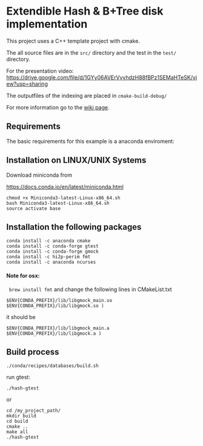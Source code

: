 Extendible Hash & B+Tree disk implementation
==========================
This project uses a  C++ template project with cmake.

The all source files are in the `src/` directory and the test in the `test/` directory.

For the presentation video: https://drive.google.com/file/d/1GYy06AVErVvyhdzH88fBPz1SEMaHTeSK/view?usp=sharing

The outputfiles of the indexing are placed in `cmake-build-debug/`

For more information go to the [wiki page](https://github.com/andrea1diaz/Project1/wiki).

Requirements
-------------
The basic requirements for this example is a anaconda enviroment:


## Installation on LINUX/UNIX Systems

Download miniconda from

https://docs.conda.io/en/latest/miniconda.html

```
chmod +x Miniconda3-latest-Linux-x86_64.sh
bash Miniconda3-latest-Linux-x86_64.sh
source activate base
```

## Installation the following packages

```
conda install -c anaconda cmake
conda install -c conda-forge gtest
conda install -c conda-forge gmock
conda install -c hi2p-perim fmt
conda install -c anaconda ncurses
```

#### Note for osx:
` brew install fmt` and change the following lines in CMakeList.txt
```
$ENV{CONDA_PREFIX}/lib/libgmock_main.so
$ENV{CONDA_PREFIX}/lib/libgmock.so )
```

it should be 
```
$ENV{CONDA_PREFIX}/lib/libgmock_main.a
$ENV{CONDA_PREFIX}/lib/libgmock.a )

```


Build process
-------------
```
./conda/recipes/databases/build.sh
```

run gtest:
```
./hash-gtest
```

or 

```
cd /my_project_path/
mkdir build
cd build
cmake ..
make all
./hash-gtest
```
